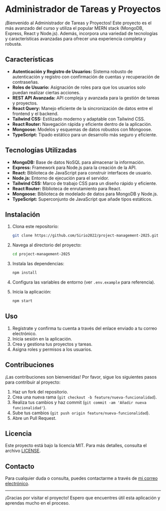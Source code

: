 
# Administrador de Tareas y Proyectos

¡Bienvenido al Administrador de Tareas y Proyectos! Este proyecto es el más avanzado del curso y utiliza el popular MERN stack (MongoDB, Express, React y Node.js). Además, incorpora una variedad de tecnologías y características avanzadas para ofrecer una experiencia completa y robusta.

## Características

- **Autenticación y Registro de Usuarios:** Sistema robusto de autenticación y registro con confirmación de cuentas y recuperación de contraseñas.
- **Roles de Usuario:** Asignación de roles para que los usuarios solo puedan realizar ciertas acciones.
- **REST API Avanzada:** API compleja y avanzada para la gestión de tareas y proyectos.
- **React Query:** Manejo eficiente de la sincronización de datos entre el frontend y el backend.
- **Tailwind CSS:** Estilizado moderno y adaptable con Tailwind CSS.
- **React Router:** Navegación rápida y eficiente dentro de la aplicación.
- **Mongoose:** Modelos y esquemas de datos robustos con Mongoose.
- **TypeScript:** Tipado estático para un desarrollo más seguro y eficiente.

## Tecnologías Utilizadas

- **MongoDB:** Base de datos NoSQL para almacenar la información.
- **Express:** Framework para Node.js para la creación de la API.
- **React:** Biblioteca de JavaScript para construir interfaces de usuario.
- **Node.js:** Entorno de ejecución para el servidor.
- **Tailwind CSS:** Marco de trabajo CSS para un diseño rápido y eficiente.
- **React Router:** Biblioteca de enrutamiento para React.
- **Mongoose:** Biblioteca de modelado de datos para MongoDB y Node.js.
- **TypeScript:** Superconjunto de JavaScript que añade tipos estáticos.

## Instalación

1. Clona este repositorio:
    ```bash
    git clone https://github.com/Sirio2022/project-management-2025.git
    ```

2. Navega al directorio del proyecto:
    ```bash
    cd project-management-2025
    ```

3. Instala las dependencias:
    ```bash
    npm install
    ```

4. Configura las variables de entorno (ver `.env.example` para referencia).

5. Inicia la aplicación:
    ```bash
    npm start
    ```

## Uso

1. Regístrate y confirma tu cuenta a través del enlace enviado a tu correo electrónico.
2. Inicia sesión en la aplicación.
3. Crea y gestiona tus proyectos y tareas.
4. Asigna roles y permisos a los usuarios.

## Contribuciones

¡Las contribuciones son bienvenidas! Por favor, sigue los siguientes pasos para contribuir al proyecto:

1. Haz un fork del repositorio.
2. Crea una nueva rama (`git checkout -b feature/nueva-funcionalidad`).
3. Realiza tus cambios y haz commit (`git commit -am 'Añadir nueva funcionalidad'`).
4. Sube tus cambios (`git push origin feature/nueva-funcionalidad`).
5. Abre un Pull Request.

## Licencia

Este proyecto está bajo la licencia MIT. Para más detalles, consulta el archivo [LICENSE](LICENSE).

## Contacto

Para cualquier duda o consulta, puedes contactarme a través de [mi correo electrónico](mailto:juanmadev@icloud.com).

---

¡Gracias por visitar el proyecto! Espero que encuentres útil esta aplicación y aprendas mucho en el proceso.

